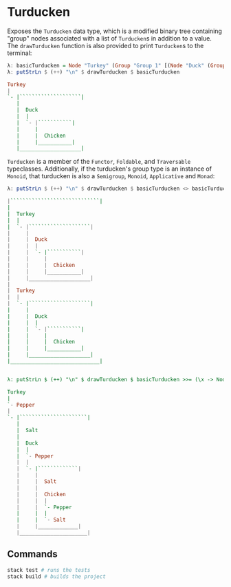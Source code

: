 # Turducken

Exposes the `Turducken` data type, which is a modified binary tree containing "group" nodes associated with a list of `Turducken`s in addition to a value. The `drawTurducken` function is also provided to print `Turducken`s to the terminal:


```haskell
λ: basicTurducken = Node "Turkey" (Group "Group 1" [(Node "Duck" (Group "Group 2" [(Node "Chicken") Empty Empty] Empty Empty) Empty)] Empty Empty) Empty
λ: putStrLn $ (++) "\n" $ drawTurducken $ basicTurducken

Turkey
|
`- |````````````````````|
   |
   |  Duck
   |  |
   |  `- |```````````|
   |     |
   |     |  Chicken
   |     |___________|
   |____________________|

```


`Turducken` is a member of the `Functor`, `Foldable`, and `Traversable` typeclasses. Additionally, if the turducken's group type is an instance of `Monoid`, that turducken is also a `Semigroup`, `Monoid`, `Applicative` and `Monad`:

```haskell
λ: putStrLn $ (++) "\n" $ drawTurducken $ basicTurducken <> basicTurducken

|`````````````````````````````|
|
|  Turkey
|  |
|  `- |````````````````````|
|     |
|     |  Duck
|     |  |
|     |  `- |```````````|
|     |     |
|     |     |  Chicken
|     |     |___________|
|     |____________________|
|
|  Turkey
|  |
|  `- |````````````````````|
|     |
|     |  Duck
|     |  |
|     |  `- |```````````|
|     |     |
|     |     |  Chicken
|     |     |___________|
|     |____________________|
|_____________________________|


λ: putStrLn $ (++) "\n" $ drawTurducken $ basicTurducken >>= (\x -> Node x (Node "Salt" Empty Empty) (Node "Pepper" Empty Empty))

Turkey
|
`- Pepper
|
`- |``````````````````````|
   |
   |  Salt
   |
   |  Duck
   |  |
   |  `- Pepper
   |  |
   |  `- |`````````````|
   |     |
   |     |  Salt
   |     |
   |     |  Chicken
   |     |  |
   |     |  `- Pepper
   |     |  |
   |     |  `- Salt
   |     |_____________|
   |______________________|

```

## Commands

```sh
stack test # runs the tests
stack build # builds the project
```
